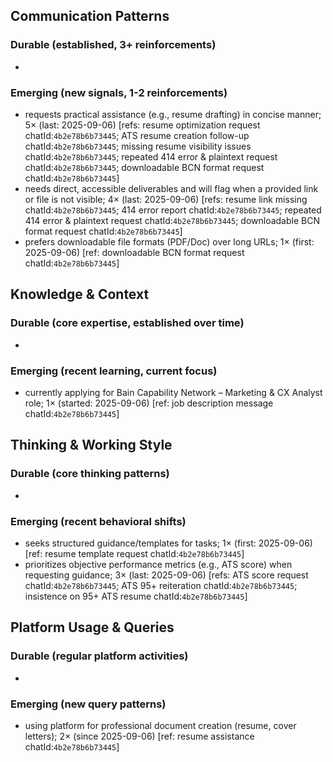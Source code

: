 ## Communication Patterns
### Durable (established, 3+ reinforcements)
-

### Emerging (new signals, 1-2 reinforcements)
- requests practical assistance (e.g., resume drafting) in concise manner; 5× (last: 2025-09-06) [refs: resume optimization request chatId:`4b2e78b6b73445`; ATS resume creation follow-up chatId:`4b2e78b6b73445`; missing resume visibility issues chatId:`4b2e78b6b73445`; repeated 414 error & plaintext request chatId:`4b2e78b6b73445`; downloadable BCN format request chatId:`4b2e78b6b73445`]
- needs direct, accessible deliverables and will flag when a provided link or file is not visible; 4× (last: 2025-09-06) [refs: resume link missing chatId:`4b2e78b6b73445`; 414 error report chatId:`4b2e78b6b73445`; repeated 414 error & plaintext request chatId:`4b2e78b6b73445`; downloadable BCN format request chatId:`4b2e78b6b73445`]
- prefers downloadable file formats (PDF/Doc) over long URLs; 1× (first: 2025-09-06) [ref: downloadable BCN format request chatId:`4b2e78b6b73445`]

## Knowledge & Context
### Durable (core expertise, established over time)
-

### Emerging (recent learning, current focus)
- currently applying for Bain Capability Network – Marketing & CX Analyst role; 1× (started: 2025-09-06) [ref: job description message chatId:`4b2e78b6b73445`]

## Thinking & Working Style
### Durable (core thinking patterns)
-

### Emerging (recent behavioral shifts)
- seeks structured guidance/templates for tasks; 1× (first: 2025-09-06) [ref: resume template request chatId:`4b2e78b6b73445`]
- prioritizes objective performance metrics (e.g., ATS score) when requesting guidance; 3× (last: 2025-09-06) [refs: ATS score request chatId:`4b2e78b6b73445`; ATS 95+ reiteration chatId:`4b2e78b6b73445`; insistence on 95+ ATS resume chatId:`4b2e78b6b73445`]

## Platform Usage & Queries
### Durable (regular platform activities)
-

### Emerging (new query patterns)
- using platform for professional document creation (resume, cover letters); 2× (since 2025-09-06) [ref: resume assistance chatId:`4b2e78b6b73445`]